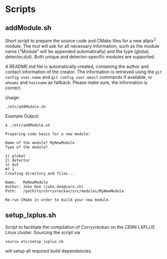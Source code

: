 # Scripts

## addModule.sh

Short script to prepare the source code and CMake files for a new allpix<sup>2</sup> module.
The tool will ask for all necessary information, such as the module name ("Module" will be appended automatically) and the type (global, detector,dut).
Both unique and detector-specific modules are supported.

A README.md file is automatically created, containing the author and contact information of the creator. The information is retrieved using the `git config user.name` and `git config user.email` commands if available, or `whoami` and `hostname` as fallback.
Please make sure, the information is correct.

Usage:

```
./etc/addModule.sh
```

Example Output:
```
$ ./etc/addModule.sh 

Preparing code basis for a new module:

Name of the module? MyNewModule
Type of the module?

1) global
2) detector
3) dut
#? 1
Creating directory and files...

Name:   MyNewModule
Author: John Doe (john.doe@cern.ch)
Path:   /path/to/corryvreckan/src/modules/MyNewModule

Re-run CMake in order to build your new module.
```

## setup_lxplus.sh

Script to facilitate the compilation of Corryvreckan on the CERN LXPLUS Linux cluster. Sourcing the script via

```
source etc/setup_lxplus.sh
```

will setup all required build dependencies.
